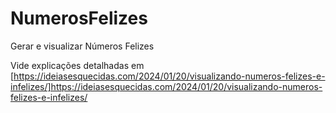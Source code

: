 # NumerosFelizes
Gerar e visualizar Números Felizes

Vide explicações detalhadas em [https://ideiasesquecidas.com/2024/01/20/visualizando-numeros-felizes-e-infelizes/]https://ideiasesquecidas.com/2024/01/20/visualizando-numeros-felizes-e-infelizes/
